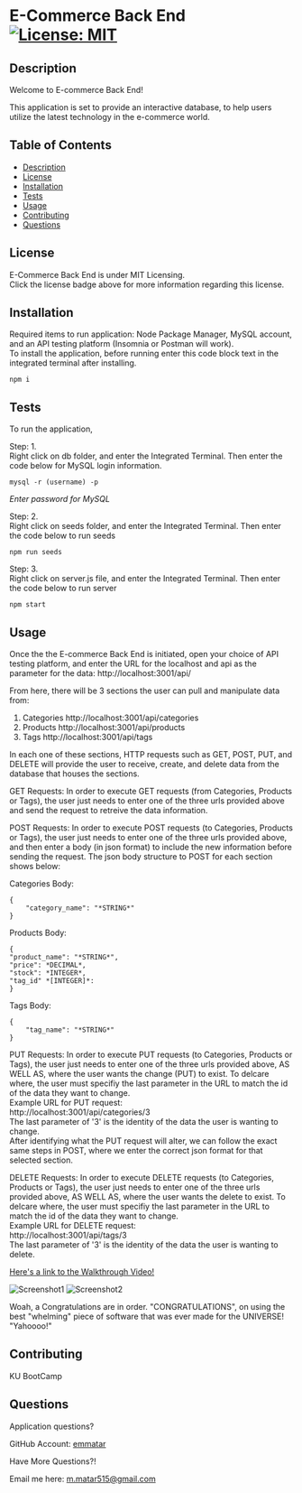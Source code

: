 # E-Commerce Back End [![License: MIT](https://img.shields.io/badge/License-MIT-yellow.svg)](https://opensource.org/blog/license/mit-0)

## Description

Welcome to E-commerce Back End!

This application is set to provide an interactive database, to help users utilize the latest technology in the e-commerce world. 

## Table of Contents
  - [Description](#description)
  - [License](#license)
  - [Installation](#installation)
  - [Tests](#tests)
  - [Usage](#usage)
  - [Contributing](#contributing)
  - [Questions](#questions)

  ## License 

  E-Commerce Back End is under MIT Licensing.<br />
  Click the license badge above for more information regarding this license.

  ## Installation
  Required items to run application: Node Package Manager, MySQL account, and an API testing platform (Insomnia or Postman will work).<br/>
  To install the application, before running enter this code block text in the integrated terminal after installing.

    npm i

  ## Tests 
To run the application,

Step: 1. <br />
Right click on db folder, and enter the Integrated Terminal. Then enter the code below for MySQL login information.

    mysql -r (username) -p

*Enter password for MySQL*<br />

Step: 2. <br />
Right click on seeds folder, and enter the Integrated Terminal. Then enter the code below to run seeds

    npm run seeds

Step: 3. <br />
Right click on server.js file, and enter the Integrated Terminal. Then enter the code below to run server

    npm start

  ## Usage

Once the the E-commerce Back End is initiated, open your choice of API testing platform, and enter the URL for the localhost and api as the parameter for the data: http://localhost:3001/api/

From here, there will be 3 sections the user can pull and manipulate data from:
1. Categories http://localhost:3001/api/categories
2. Products   http://localhost:3001/api/products
3. Tags       http://localhost:3001/api/tags

In each one of these sections, HTTP requests such as GET, POST, PUT, and DELETE will provide the user to receive, create, and delete data from the database that houses the sections. 

GET Requests: 
In order to execute GET requests (from Categories, Products or Tags), the user just needs to enter one of the three urls provided above and send the request to retreive the data information.

POST Requests: 
In order to execute POST requests (to Categories, Products or Tags), the user just needs to enter one of the three urls provided above, and then enter a body (in json format) to include the new information before sending the request. The json body structure to POST for each section shows below: 

Categories Body:<br/>

    {
        "category_name": "*STRING*"
    }

Products Body:<br/>

    {
    "product_name": "*STRING*",
    "price": *DECIMAL*,
    "stock": *INTEGER*,
    "tag_id" *[INTEGER]*: 
    }

Tags Body:<br/>

    {
        "tag_name": "*STRING*"
    }

PUT Requests: 
In order to execute PUT requests (to Categories, Products or Tags), the user just needs to enter one of the three urls provided above, AS WELL AS, where the user wants the change (PUT) to exist. To delcare where, the user must specifiy the last parameter in the URL to match the id of the data they want to change. <br />
Example URL for PUT request: <br />
http://localhost:3001/api/categories/3<br />
The last parameter of '3' is the identity of the data the user is wanting to change. <br />
After identifying what the PUT request will alter, we can follow the exact same steps in POST, where we enter the correct json format for that selected section. 

DELETE Requests: 
In order to execute DELETE requests (to Categories, Products or Tags), the user just needs to enter one of the three urls provided above, AS WELL AS, where the user wants the delete to exist. To delcare where, the user must specifiy the last parameter in the URL to match the id of the data they want to change. <br />
Example URL for DELETE request: <br />
http://localhost:3001/api/tags/3<br />
The last parameter of '3' is the identity of the data the user is wanting to delete.


[Here's a link to the Walkthrough Video!](https://drive.google.com/file/d/1KNW_j5VY1aaXQE73g3WTlYDC-z2yRbw1/view)

![Screenshot1](/lib/images/Screenshot%202024-03-20%20at%202.15.39 PM.png)
![Screenshot2](/lib/images/Screenshot%202024-03-20%20at%202.15.58 PM.png)


Woah, a Congratulations are in order. "CONGRATULATIONS", on using the best "whelming" piece of software that was ever made for the UNIVERSE! "Yahoooo!"

  ## Contributing 

  KU BootCamp

  ## Questions
  Application questions? 
  
  GitHub Account: [emmatar](https://github.com/emmatar)

  Have More Questions?!

  Email me here: m.matar515@gmail.com
  

  
